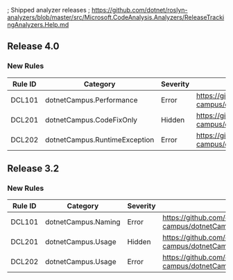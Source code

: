 ﻿; Shipped analyzer releases
; https://github.com/dotnet/roslyn-analyzers/blob/master/src/Microsoft.CodeAnalysis.Analyzers/ReleaseTrackingAnalyzers.Help.md

## Release 4.0

### New Rules
Rule ID | Category | Severity | Notes
--------|----------|----------|-------
DCL101 | dotnetCampus.Performance | Error | <https://github.com/dotnet-campus/dotnetCampus.CommandLine/blob/master/docs/analyzers/DCL101.md>
DCL201 | dotnetCampus.CodeFixOnly | Hidden | <https://github.com/dotnet-campus/dotnetCampus.CommandLine/blob/master/docs/analyzers/DCL201.md>
DCL202 | dotnetCampus.RuntimeException | Error | <https://github.com/dotnet-campus/dotnetCampus.CommandLine/blob/master/docs/analyzers/DCL202.md>

## Release 3.2

### New Rules
Rule ID | Category | Severity | Notes
--------|----------|----------|-------
DCL101 | dotnetCampus.Naming | Error | <https://github.com/dotnet-campus/dotnetCampus.CommandLine/blob/master/docs/analyzers/DCL101.md>
DCL201 | dotnetCampus.Usage | Hidden | <https://github.com/dotnet-campus/dotnetCampus.CommandLine/blob/master/docs/analyzers/DCL201.md>
DCL202 | dotnetCampus.Usage | Error | <https://github.com/dotnet-campus/dotnetCampus.CommandLine/blob/master/docs/analyzers/DCL202.md>
